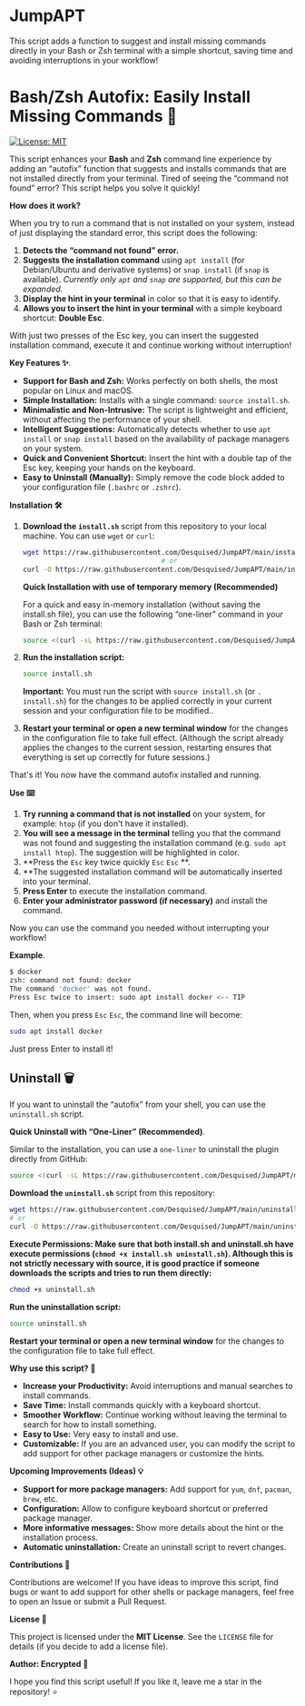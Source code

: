 # JumpAPT
This script adds a function to suggest and install missing commands directly in your Bash or Zsh terminal with a simple shortcut, saving time and avoiding interruptions in your workflow!

# Bash/Zsh Autofix: Easily Install Missing Commands 🚀

[![License: MIT](https://img.shields.io/badge/License-MIT-yellow.svg)](https://opensource.org/licenses/MIT)

This script enhances your **Bash** and **Zsh** command line experience by adding an “autofix” function that suggests and installs commands that are not installed directly from your terminal. Tired of seeing the “command not found” error? This script helps you solve it quickly!

**How does it work?**

When you try to run a command that is not installed on your system, instead of just displaying the standard error, this script does the following:

1. **Detects the “command not found” error.**
2. **Suggests the installation command** using `apt install` (for Debian/Ubuntu and derivative systems) or `snap install` (if `snap` is available).  *Currently only `apt` and `snap` are supported, but this can be expanded.*
3. **Display the hint in your terminal** in color so that it is easy to identify.
4. **Allows you to insert the hint in your terminal** with a simple keyboard shortcut: **Double Esc**.

With just two presses of the Esc key, you can insert the suggested installation command, execute it and continue working without interruption!

**Key Features ✨**.

* **Support for Bash and Zsh:** Works perfectly on both shells, the most popular on Linux and macOS.
* **Simple Installation:** Installs with a single command: `source install.sh`.
* **Minimalistic and Non-Intrusive:** The script is lightweight and efficient, without affecting the performance of your shell.
* **Intelligent Suggestions:** Automatically detects whether to use `apt install` or `snap install` based on the availability of package managers on your system.
* **Quick and Convenient Shortcut:** Insert the hint with a double tap of the Esc key, keeping your hands on the keyboard.
* **Easy to Uninstall (Manually):** Simply remove the code block added to your configuration file (`.bashrc` or `.zshrc`).

**Installation 🛠️**

1. **Download the `install.sh`** script from this repository to your local machine. You can use `wget` or `curl`:

   ````bash
   wget https://raw.githubusercontent.com/Desquised/JumpAPT/main/install.sh
                                     # or
   curl -O https://raw.githubusercontent.com/Desquised/JumpAPT/main/install.sh
   ````

   **Quick Installation with use of temporary memory (Recommended)**

   For a quick and easy in-memory installation (without saving the install.sh file), you can use the following “one-liner”    command in your Bash or Zsh terminal:

   ```bash
   source <(curl -sL https://raw.githubusercontent.com/Desquised/JumpAPT/main/install.sh)
   ```

2. **Run the installation script:**

   ```bash
   source install.sh
   ```

   **Important:** You must run the script with `source install.sh` (or `. install.sh`) for the changes to be applied correctly in your current session and your configuration file to be modified..

3. **Restart your terminal or open a new terminal window** for the changes in the configuration file to take full effect. (Although the script already applies the changes to the current session, restarting ensures that everything is set up correctly for future sessions.)

That's it! You now have the command autofix installed and running.

**Use ⌨️**

1. **Try running a command that is not installed** on your system, for example: `htop` (if you don't have it installed).
2. **You will see a message in the terminal** telling you that the command was not found and suggesting the installation command (e.g. `sudo apt install htop`).  The suggestion will be highlighted in color.
3. **Press the `Esc` key twice quickly `Esc` `Esc` **.
4. **The suggested installation command will be automatically inserted into your terminal.
5. **Press Enter** to execute the installation command.
6. **Enter your administrator password (if necessary)** and install the command.

Now you can use the command you needed without interrupting your workflow!

**Example**.

````bash
$ docker
zsh: command not found: docker
The command 'docker' was not found.
Press Esc twice to insert: sudo apt install docker <-- TIP
````

Then, when you press `Esc` `Esc`, the command line will become:

````bash
sudo apt install docker
````

Just press Enter to install it!

## Uninstall 🗑️

If you want to uninstall the “autofix” from your shell, you can use the `uninstall.sh` script.

**Quick Uninstall with “One-Liner” (Recommended)**.

Similar to the installation, you can use a ``one-liner`` to uninstall the plugin directly from GitHub:

````bash
source <(curl -sL https://raw.githubusercontent.com/Desquised/JumpAPT/main/uninstall.sh)
````
**Download the `uninstall.sh`** script from this repository:

````bash
wget https://raw.githubusercontent.com/Desquised/JumpAPT/main/uninstall.sh
# or
curl -O https://raw.githubusercontent.com/Desquised/JumpAPT/main/uninstall.sh
````

**Execute Permissions: Make sure that both install.sh and uninstall.sh have execute permissions (`chmod +x install.sh uninstall.sh`). Although this is not strictly necessary with source, it is good practice if someone downloads the scripts and tries to run them directly:**

````bash
chmod +x uninstall.sh
````

**Run the uninstallation script:**

````bash
source uninstall.sh
````

**Restart your terminal or open a new terminal window** for the changes to the configuration file to take full effect.

**Why use this script? 🤔**

* **Increase your Productivity:** Avoid interruptions and manual searches to install commands.
* **Save Time:** Install commands quickly with a keyboard shortcut.
* **Smoother Workflow:** Continue working without leaving the terminal to search for how to install something.
* **Easy to Use:** Very easy to install and use.
* **Customizable:** If you are an advanced user, you can modify the script to add support for other package managers or customize the hints.

**Upcoming Improvements (Ideas) 💡**

* **Support for more package managers:** Add support for `yum`, `dnf`, `pacman`, `brew`, etc.
* **Configuration:** Allow to configure keyboard shortcut or preferred package manager.
* **More informative messages:** Show more details about the hint or the installation process.
* **Automatic uninstallation:** Create an uninstall script to revert changes.

**Contributions 🤝**

Contributions are welcome! If you have ideas to improve this script, find bugs or want to add support for other shells or package managers, feel free to open an Issue or submit a Pull Request.

**License 📄**

This project is licensed under the **MIT License**. See the `LICENSE` file for details (if you decide to add a license file).

**Author: Encrypted 👤**

I hope you find this script useful!  If you like it, leave me a star in the repository! ⭐
